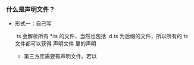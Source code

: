 ### 什么是声明文件？

- 形式一：自己写

  ​	ts 会解析所有 *.ts 的文件，当然也包括 .d.ts 为后缀的文件，所以所有的 ts 文件都可以获得 声明文件 里的声明

  - 第三方库需要有声明文件。若以 <script> 的形式引入库 jQuery,  ，必须以 .d.ts 为后缀。

  ```js
  // 要会把声明语句放到一个单独的文件（jQuery.d.ts）
  // src/jQuery.d.ts
  declare var jQuery: (selector: string) => any;
  
  // 然后你就可以用了
  // src/index.ts
  jQuery('#foo');
  ```

  - 我们可以把声明写在业务代码页面里，也可以 抽出来，写在一份 .d.ts 文件里

    发现，如果 .d.ts写在**根目录**下，声明的类型就可以在 .ts 里用，不用 export、import

  

  

- 形式二：第三方已有声明文件

  - 法一：jQuery 的声明文件社区里已经定义好，直接下载下来用

    手动把 .d.ts 文件放在根目录下的 @types 文件夹下（旧时叫 @typing）。你要在 package.json里配置 types 字段，编辑器会按着 path 去读它

  - 法二：使用 `@types` 统一管理第三方库的声明文件

  ```JS
  npm install @types/jquery --save-dev // nodemodules 下会有个 @types 文件夹
  ```

### 具体如何写一个声明文件？

[看文档吧](https://ts.xcatliu.com/basics/declaration-files#shu-xie-sheng-ming-wen-jian)……



### 一个 npm 包的声明文件存在的位置

- 情况一：与该 npm 包绑定在一起。你要去看**这个包**的 `package.json` 中有 `types` 字段，或者有一个 `index.d.ts` 声明文件 （此声明文件最终也会被抽到 node_modules/@types 里）
- 情况二：这个 npm 包本身没有写声明文件，但别人帮你写了一个发布在 npm 平台上，叫 @types/jquery，那如果项目的开发者执行过 npm install @types/jquery -D， 你就可以去 node_modules/@types 下面找到这个声明文件

总之，如果本地项目有安装过本 npm 包的声明文件，最终都会体现在 node_modules/@types 里



### 自己如何写一个 npm 包的声明文件





